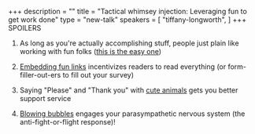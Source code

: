 +++
description = ""
title = "Tactical whimsey injection: Leveraging fun to get work done"
type = "new-talk"
speakers = [
        "tiffany-longworth",
]
+++
SPOILERS

1. As long as you're actually accomplishing stuff, people just plain like working with fun folks ([this is the easy one](http://s2.quickmeme.com/img/80/803707bd77addc484b42dd0ac5a87c9a0bfa8251b631440ded468689d354c0e4.jpg))

2. [Embedding fun links](https://www.askideas.com/media/40/Dude-You-Gotta-Protect-Me-Funny-Tiger-Meme-Image.jpg) incentivizes readers to read everything (or form-filler-out-ers to fill out your survey)

3. Saying "Please" and "Thank you" with [cute animals](http://gruntle.me/images/cute-kitten2-picture.jpg) gets you better support service

4. [Blowing bubbles](https://i.pinimg.com/originals/b9/f0/a5/b9f0a5adbdd1b8c9db9ed662f9d3064d.jpg) engages your parasympathetic nervous system (the anti-fight-or-flight response)!
